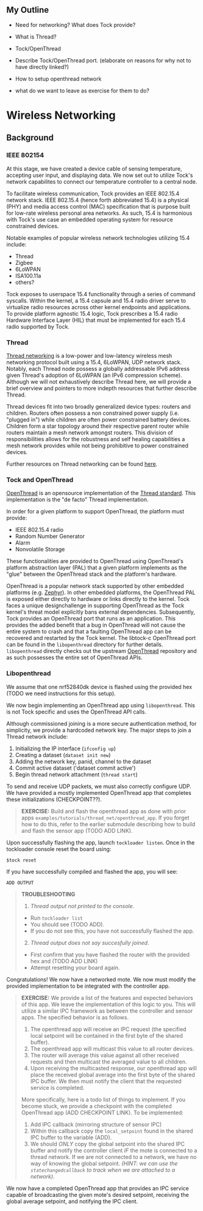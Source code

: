 ## My Outline

- Need for networking? What does Tock provide?
- What is Thread?
- Tock/OpenThread
- Describe Tock/OpenThread port. (elaborate on reasons for why not to have directly linked?)

- How to setup openthread network
- what do we want to leave as exercise for them to do?

# Wireless Networking

## Background 

### IEEE 802154
At this stage, we have created a device cable of sensing temperature, accepting user input, 
and displaying data. We now set out to utilize Tock's network capabilites to connect
our temperature controller to a central node.

To facilitate wireless communication, Tock provides an IEEE 802.15.4 network stack. 
IEEE 802.15.4 (hence forth abbreviated 15.4) is a physical (PHY) and media access
control (MAC) specification that is purpose built for low-rate wireless personal
area networks. As such, 15.4 is harmonious with Tock's use case an embedded operating
system for resource constrained devices.

Notable examples of popular wireless network technologies utilizing 15.4 include:
- Thread
- Zigbee
- 6LoWPAN
- ISA100.11a
- others?

Tock exposes to userspace 15.4 functionality through a series of command syscalls. Within 
the kernel, a 15.4 capsule and 15.4 radio driver serve to virtualize radio resources
across other kernel endpoints and applications. To provide platform agnostic 15.4 logic, Tock
prescribes a 15.4 radio Hardware Interface Layer (HIL) that must be implemented for each 15.4
radio supported by Tock.

### Thread

[Thread networking](https://www.threadgroup.org) is a low-power and low-latency wireless
mesh networking protocol built using a 15.4, 6LoWPAN, UDP network stack. Notably, each 
Thread node possess a globally addressable IPv6 address given Thread's adoption of 
6LoWPAN (an IPv6 compression scheme). Although we will not exhaustively describe Thread
here, we will provide a brief overview and pointers to more indepth resources that
further describe Thread. 

Thread devices fit into two broadly generalized device types: routers and children. Routers
often possess a non constrained power supply (i.e. "plugged in") while children are often
power constrained battery devices. Children form a star topology around their respective 
parent router while routers maintain a mesh network amongst routers. This division of
responsibilities allows for the robustness and self healing capabilities a mesh network
provides while not being prohibitive to power constrained devices.  

Further resources on Thread networking can be found [here](https://openthread.io/guides/thread-primer).

### Tock and OpenThread

[OpenThread](https://github.com/openthread/openthread) is an opensource implementation of 
the [Thread standard](https://www.threadgroup.org/). This implementation is the
"de facto" Thread implementation.

In order for a given platform to support OpenThread, the platform must provide:
  - IEEE 802.15.4 radio
  - Random Number Generator
  - Alarm
  - Nonvolatile Storage

These functionalities are provided to OpenThread using OpenThread's platform abstraction
layer (PAL) that a given platform implements as the "glue" between the OpenThread stack
and the platform's hardware. 

OpenThread is a popular network stack supported by other embedded platforms (e.g.
[Zephyr](https://github.com/zephyrproject-rtos/zephyr)). In other embedded platforms,
the OpenThread PAL is exposed either directly to hardware or links directly to
the kernel. Tock faces a unique designchallenge in supporting OpenThread as the
Tock kernel's threat model explicitly bans external dependencies. Subsequently,
Tock provides an OpenThread port that runs as an application. This provides the
added benefit that a bug in OpenThread will not cause the entire system to crash
and that a faulting OpenThread app can be recovered and restarted by the Tock
kernel. The libtock-c OpenThread port can be found in the `libopenthread` directory
for further details. `libopenthread` directly checks out the upstream 
[OpenThread](https://github.com/openthread/openthread) repository and as such
possesses the entire set of OpenThread APIs. 

### Libopenthread

We assume that one nrf52840dk device is flashed using the provided hex (TODO we 
need instructions for this setup).

We now begin implementing an OpenThread app using `libopenthread`. This is not Tock 
specific and uses the OpenThread API calls. 

Although commissioned joining is a more secure authentication method, for simplicity,
we provide a hardcoded network key. The major steps to join a Thread network include:

  1. Initializing the IP interface (`ifconfig up`)
  2. Creating a dataset (`dataset init new`)
  3. Adding the network key, panid, channel to the dataset
  4. Commit active dataset ('dataset commit active')
  5. Begin thread network attachment (`thread start`)

To send and receive UDP packets, we must also correctly configure UDP. We have provided
a mostly implemented OpenThread app that completes these initializations (CHECKPOINT??).

> **EXERCISE:** Build and flash the openthread app as done with prior apps
> `examples/tutorials/thread_net/openthread_app`. If you forget how to do this, refer to 
> the earlier submodule describing how to build and flash the sensor app (TODO ADD LINK).

Upon successfully flashing the app, launch `tockloader listen`. Once in the tockloader
console reset the board using:
```
$tock reset
``` 

If you have successfully compiled and flashed the app, you will see:

```
ADD OUTPUT
```

> **TROUBLESHOOTING** 
> 1. _Thread output not printed to the console_.
> 	- Run `tockloader list`
> 	- You should see (TODO ADD).
> 	- If you do not see this, you have not successfully flashed the app.
> 2. _Thread output does not say succesfully joined_.
> 	- First confirm that you have flashed the router with the provided
>   	    hex and (TODO ADD LINK) 
> 	- Attempt resetting your board again.


Congratulations! We now have a networked mote. We now must modify the provided 
implementation to be integrated with the controller app.

> **EXERCISE:** We provide a list of the features and expected behaviors of this 
> app. We leave the implementation of this logic to you. This will utilize a similar
> IPC framework as between the controller and sensor apps. The specified behavior is 
> as follows. 
> 1. The openthread app will receive an IPC request (the specified local setpoint will
>    be contained in the first byte of the shared buffer).
> 2. The openthread app will multicast this value to all router devices.
> 3. The router will average this value against all other received requests and 
>    then multicast the averaged value to all children.
> 4. Upon receiving the multicasted response, our openthread app will place
>    the received global average into the first byte of the shared IPC buffer. 
>    We then must notify the client that the requested service is completed.
> 
> More specifically, here is a todo list of things to implement. If you become stuck, 
> we provide a checkpoint with the completed OpenThread app (ADD CHECKPOINT LINK).
> To be implemented:
> 1. Add IPC callback (mirroring structure of sensor IPC)
> 2. Within this callback copy the `local_setpoint` found in the shared 
>    IPC buffer to the variable (ADD).
> 3. We should _ONLY_ copy the global setpoint into the shared IPC buffer and 
>    notify the controller client _IF_ the mote is connected to 
>    a thread network. If we are not connected to a network, we have no way of 
>    knowing the global setpoint.  _(HINT: we can use the `statechangedcallback`
>    to track when we are attached to a network)_.

We now have a completed OpenThread app that provides an IPC service capable of broadcasting
the given mote's desired setpoint, receiving the global average setpoint, and notifying
the IPC client. 
